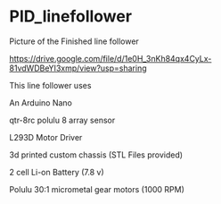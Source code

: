 # PID_linefollower
Picture of the Finished line follower

https://drive.google.com/file/d/1e0H_3nKh84qx4CyLx-81vdWDBeYI3xmp/view?usp=sharing

This line follower uses

An Arduino Nano

qtr-8rc polulu 8 array sensor

L293D Motor Driver

3d printed custom chassis (STL Files provided)

2 cell Li-on Battery (7.8 v)

Polulu 30:1 micrometal gear motors (1000 RPM)
